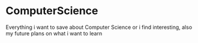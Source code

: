 # ComputerScience
Everything i want to save about Computer Science or i find interesting, also my future plans on what i want to learn
